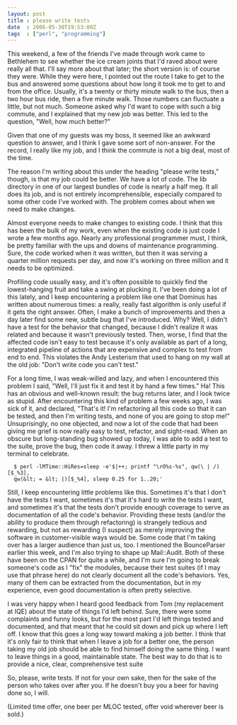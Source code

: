 ```yaml
---
layout: post
title : please write tests
date  : 2006-05-30T19:53:00Z
tags  : ["perl", "programming"]
---
```

This weekend, a few of the friends I've made through work came to Bethlehem to
see whether the ice cream joints that I'd raved about were really all that.
I'll say more about that later; the short version is: of course they were.
While they were here, I pointed out the route I take to get to the bus and
answered some questions about how long it took me to get to and from the
office. Usually, it's a twenty or thirty minute walk to the bus, then a two
hour bus ride, then a five minute walk. Those numbers can fluctuate a little,
but not much. Someone asked why I'd want to cope with such a big commute, and I
explained that my new job was better. This led to the question, "Well, how much
better?"

Given that one of my guests was my boss, it seemed like an awkward question to
answer, and I think I gave some sort of non-answer. For the record, I really
like my job, and I think the commute is not a big deal, most of the time.

The reason I'm writing about this under the heading "please write tests,"
though, is that my job could be better. We have a lot of code. The lib
directory in one of our largest bundles of code is nearly a half meg. It all
does its job, and is not entirely incomprehensible, especially compared to some
other code I've worked with. The problem comes about when we need to make
changes.

Almost everyone needs to make changes to existing code. I think that this has
been the bulk of my work, even when the existing code is just code I wrote a
few months ago. Nearly any professional programmer must, I think, be pretty
familiar with the ups and downs of maintenance programming. Sure, the code
worked when it was written, but then it was serving a quarter million requests
per day, and now it's working on three million and it needs to be optimized.

Profiling code usually easy, and it's often possible to quickly find the
lowest-hanging fruit and take a swing at plucking it. I've been doing a lot of
this lately, and I keep encountering a problem like one that Dominus has
written about numerous times: a really, really fast algorithm is only useful if
it gets the right answer. Often, I make a bunch of improvements and then a day
later find some new, subtle bug that I've introduced. Why? Well, I didn't have
a test for the behavior that changed, because I didn't realize it was related
and because it wasn't previously tested. Then, worse, I find that the affected
code isn't easy to test because it's only available as part of a long,
integrated pipeline of actions that are expensive and complex to test from end
to end. This violates the Andy Lesterism that used to hang on my wall at the
old job: "Don't write code you can't test."

For a long time, I was weak-willed and lazy, and when I encountered this
problem I said, "Well, I'll just fix it and test it by hand a few times." Ha!
This has an obvious and well-known result: the bug returns later, and I look
twice as stupid. After encountering this kind of problem a few weeks ago, I was
sick of it, and declared, "That's it! I'm refactoring all this code so that it
can be tested, and then I'm writing tests, and none of you are going to stop
me!" Unsuprisingly, no one objected, and now a lot of the code that had been
giving me grief is now really easy to test, refactor, and sight-read. When an
obscure but long-standing bug showed up today, I was able to add a test to the
suite, prove the bug, then code it away. I threw a little party in my terminal
to celebrate.

      $ perl -lMTime::HiRes=sleep -e'$|++; printf "\rO%s-%s", qw(\ | /)[$_%3],
      qw(&lt; = &lt; |)[$_%4], sleep 0.25 for 1..20;'

Still, I keep encountering little problems like this. Sometimes it's that I
don't have the tests I want, sometimes it's that it's hard to write the tests I
want, and sometimes it's that the tests don't provide enough coverage to serve
as documentation of all the code's behavior. Providing these tests (and/or the
ability to produce them through refactoring) is strangely tedious and
rewarding, but not as rewarding (I suspect) as merely improving the software in
customer-visible ways would be. Some code that I'm taking over has a larger
audience than just us, too. I mentioned the BounceParser earlier this week, and
I'm also trying to shape up Mail::Audit. Both of these have been on the CPAN
for quite a while, and I'm sure I'm going to break someone's code as I "fix"
the modules, because their test suites (if I may use that phrase here) do not
clearly document all the code's behaviors. Yes, many of them can be extracted
from the documentation, but in my experience, even good documentation is often
pretty selective.

I was very happy when I heard good feedback from Tom (my replacement at IQE)
about the state of things I'd left behind. Sure, there were some complaints and
funny looks, but for the most part I'd left things tested and documented, and
that meant that he could sit down and pick up where I left off. I know that
this goes a long way toward making a job better. I think that it's only fair to
think that when I leave a job for a better one, the person taking my old job
should be able to find himself doing the same thing. I want to leave things in
a good, maintainable state. The best way to do that is to provide a nice,
clear, comprehensive test suite

So, please, write tests. If not for your own sake, then for the sake of the
person who takes over after you. If he doesn't buy you a beer for having done
so, I will.

(Limited time offer, one beer per MLOC tested, offer void wherever beer is
sold.)

